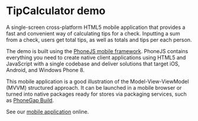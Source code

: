 # TipCalculator demo

A single-screen cross-platform HTML5 mobile application that provides a fast and convenient way of calculating tips for a check. Inputting a sum from a check, users get total tips, as well as totals and tips per each person.

The demo is built using the [PhoneJS mobile framework](http://phonejs.devexpress.com/). PhoneJS contains everything you need to create native client applications using HTML5 and JavaScript with a single codebase and deliver solutions that target iOS, Android, and Windows Phone 8.

This mobile application is a good illustration of the Model-View-ViewModel (MVVM) structured approach. It can be launched in a mobile browser or turned into native packages ready for stores via packaging services, such as [PhoneGap Build](http://build.phonegap.com).

See our [mobile application](http://phonejs.devexpress.com/Demos/?url=TipCalculator&sm=3) online.